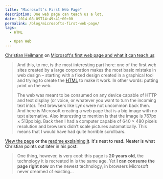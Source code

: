 ```yaml
---
title: "Microsoft's First Web Page"
description: One web page can teach us a lot.
date: 2014-08-09T14:49:41+00:00
permalink: /blog/microsofts-first-web-page/
tags:
  - HTML

  - Open Web
---
```


[Christian Heilmann](http://christianheilmann.com/) on [Microsoft's first web page and what it can teach us](http://christianheilmann.com/2014/08/08/microsofts-first-web-page-and-what-it-can-teach-us/):

> And this, to me, is the most interesting part here: one of the first web sites created by a large corporation makes the most basic mistake in web design – starting with a fixed design created in a graphical tool and trying to create the [HTML](https://developer.mozilla.org/docs/Web/HTML) to make it work. In other words: putting print on the web.
>
> The web was meant to be consumed on any device capable of HTTP and text display (or voice, or whatever you want to turn the incoming text into). Text browsers like Lynx were not uncommon back then. And here is Microsoft creating a web page that is a big image with no text alternative. Also interesting to mention is that the image is 767px × 513px big. Back then I had a computer capable of 640 × 480 pixels resolution and browsers didn’t scale pictures automatically. This means that I would have had quite horrible scrollbars.

[View the page](http://www.microsoft.com/en-us/discover/1994/) or the [readme explaining it](http://www.microsoft.com/en-us/discover/1994/readme.html). It's neat to read. Neater is what Christian points out later in his post:

> One thing, however, is very cool: this page is **20 years old**, the technology it is recreated in is the same age. Yet **I can consume the page right now** on the newest technology, in browsers Microsoft never dreamed of existing…
